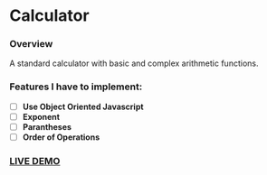 # Calculator

### Overview

A standard calculator with basic and complex arithmetic functions. 

### Features I have to implement: 
- [ ] **Use Object Oriented Javascript** 
- [ ] **Exponent**
- [ ] **Parantheses**
- [ ] **Order of Operations**

### [LIVE DEMO](http://kimshuk.github.io/app_calculator)

